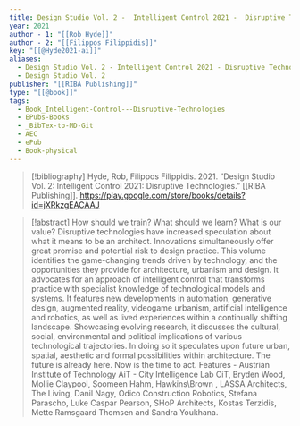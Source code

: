 ```yaml
---
title: Design Studio Vol. 2 -  Intelligent Control 2021 -  Disruptive Technologies
year: 2021
author - 1: "[[Rob Hyde]]"
author - 2: "[[Filippos Filippidis]]"
key: "[[@Hyde2021-ai]]"
aliases:
  - Design Studio Vol. 2 - Intelligent Control 2021 - Disruptive Technologies
  - Design Studio Vol. 2
publisher: "[[RIBA Publishing]]"
type: "[[@book]]"
tags:
  - Book_Intelligent-Control---Disruptive-Technologies
  - EPubs-Books
  - _BibTex-to-MD-Git
  - AEC
  - ePub
  - Book-physical
---
```


> [!bibliography]
> Hyde, Rob, Filippos Filippidis. 2021. “Design Studio Vol. 2: Intelligent Control 2021: Disruptive Technologies.” [[RIBA Publishing]]. https://play.google.com/store/books/details?id=jXRkzgEACAAJ

> [!abstract]
> How should we train? What should we learn? What is our value? Disruptive technologies have increased speculation about what it means to be an architect. Innovations simultaneously offer great promise and potential risk to design practice. This volume identifies the game-changing trends driven by technology, and the opportunities they provide for architecture, urbanism and design. It advocates for an approach of intelligent control that transforms practice with specialist knowledge of technological models and systems. It features new developments in automation, generative design, augmented reality, videogame urbanism, artificial intelligence and robotics, as well as lived experiences within a continually shifting landscape. Showcasing evolving research, it discusses the cultural, social, environmental and political implications of various technological trajectories. In doing so it speculates upon future urban, spatial, aesthetic and formal possibilities within architecture. The future is already here. Now is the time to act. Features -  Austrian Institute of Technology AiT - City Intelligence Lab CiT, Bryden Wood, Mollie Claypool, Soomeen Hahm, Hawkins\Brown , LASSA Architects, The Living, Danil Nagy, Odico Construction Robotics, Stefana Parascho, Luke Caspar Pearson, SHoP Architects, Kostas Terzidis, Mette Ramsgaard Thomsen and Sandra Youkhana.
